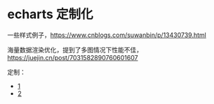 # echarts 定制化

一些样式例子，<https://www.cnblogs.com/suwanbin/p/13430739.html>

海量数据渲染优化，提到了多图情况下性能不佳，<https://juejin.cn/post/7031582890760601607>

定制：

- [1](https://www.jianshu.com/p/76bbb2c31c4f)
- [2](https://www.jianshu.com/p/b4d13c636da6)
